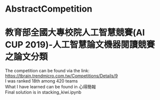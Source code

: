 # AbstractCompetition
# 教育部全國大專校院人工智慧競賽(AI CUP 2019)-人工智慧論文機器閱讀競賽之論文分類
The competition can be found via the link:</br>
https://tbrain.trendmicro.com.tw/Competitions/Details/9 </br>
I was ranked 18th among 420 teams </br>
What I have learned can be found in 心得簡報</br>
Final solution is in stacking_kiwi.ipynb</br>
